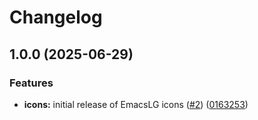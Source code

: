 # Changelog

## 1.0.0 (2025-06-29)


### Features

* **icons:** initial release of EmacsLG icons ([#2](https://github.com/jimeh/emacs-liquid-glass-icons/issues/2)) ([0163253](https://github.com/jimeh/emacs-liquid-glass-icons/commit/0163253f3f8c46f39ab7ce989352a921ba954d5f))
